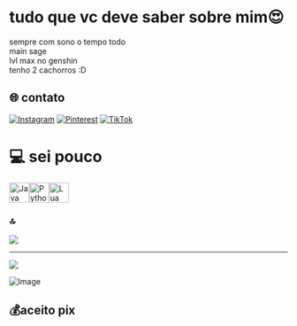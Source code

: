 # tudo que vc deve saber sobre mim😍
sempre com sono o tempo todo<br>main sage<br>lvl max no genshin<br>tenho 2 cachorros :D


## 🌐 contato
[![Instagram](https://img.shields.io/badge/Instagram-%23E4405F.svg?logo=Instagram&logoColor=white)](https://instagram.com/t0teseel3) [![Pinterest](https://img.shields.io/badge/Pinterest-%23E60023.svg?logo=Pinterest&logoColor=white)](https://pinterest.com/problemaaticaa) [![TikTok](https://img.shields.io/badge/TikTok-%23000000.svg?logo=TikTok&logoColor=white)](https://tiktok.com/@besess3n) 

# 💻 sei pouco
<p align="left">
<a href="https://www.oracle.com/java/" target="_blank" rel="noreferrer"><img src="https://raw.githubusercontent.com/danielcranney/readme-generator/main/public/icons/skills/java-colored.svg" alt="Java" title="Java" width="36" height="36" /></a><a href="https://www.python.org/" target="_blank" rel="noreferrer"><img src="https://raw.githubusercontent.com/danielcranney/readme-generator/main/public/icons/skills/python-colored.svg" alt="Python" title="Python" width="36" height="36" /></a><a href="https://lua.org/" target="_blank" rel="noreferrer"><img src="https://raw.githubusercontent.com/danielcranney/readme-generator/main/public/icons/skills/lua-colored.svg" alt="Lua" title="Lua" width="36" height="36" /></a>
</p>

### 🔝
![](https://github-contributor-stats.vercel.app/api?username=yasminsemprecomsono&limit=5&theme=omni&combine_all_yearly_contributions=true)

---
[![](https://visitcount.itsvg.in/api?id=yasminsemprecomsono&icon=7&color=10)](https://visitcount.itsvg.in)

![Image](https://github.com/user-attachments/assets/088badfc-a92b-49ed-9014-f0baff30517c)
  ## 💰aceito pix
  

  
<!-- Proudly created with GPRM ( https://gprm.itsvg.in ) -->



